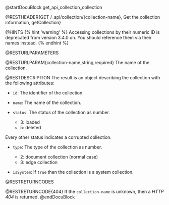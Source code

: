 
@startDocuBlock get_api_collection_collection

@RESTHEADER{GET /_api/collection/{collection-name}, Get the collection information, getCollection}

@HINTS
{% hint 'warning' %}
Accessing collections by their numeric ID is deprecated from version 3.4.0 on.
You should reference them via their names instead.
{% endhint %}

@RESTURLPARAMETERS

@RESTURLPARAM{collection-name,string,required}
The name of the collection.

@RESTDESCRIPTION
The result is an object describing the collection with the following
attributes:

- `id`: The identifier of the collection.

- `name`: The name of the collection.

- `status`: The status of the collection as number.
  - 3: loaded
  - 5: deleted

Every other status indicates a corrupted collection.

- `type`: The type of the collection as number.
  - 2: document collection (normal case)
  - 3: edge collection

- `isSystem`: If `true` then the collection is a system collection.

@RESTRETURNCODES

@RESTRETURNCODE{404}
If the `collection-name` is unknown, then a *HTTP 404* is
returned.
@endDocuBlock
